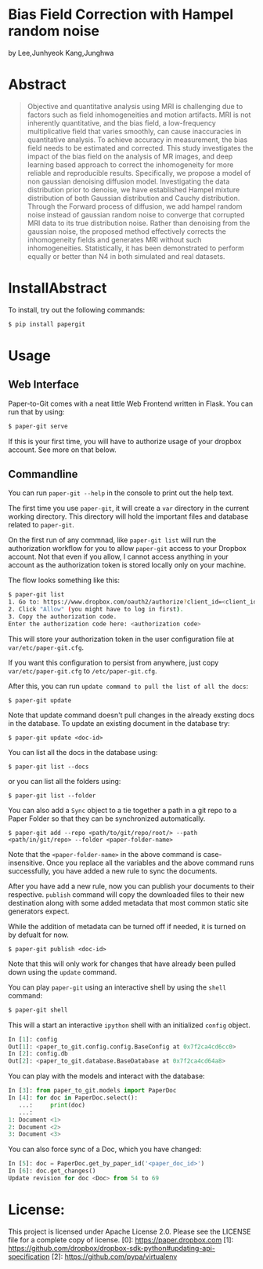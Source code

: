 Bias Field Correction with Hampel random noise
============
by
Lee,Junhyeok
Kang,Junghwa



Abstract
============

> Objective and quantitative analysis using MRI is challenging due to factors such as field inhomogeneities and motion artifacts. MRI is not inherently quantitative, and the bias field, a low-frequency multiplicative field that varies smoothly, can cause inaccuracies in quantitative analysis. To achieve accuracy in measurement, the bias field needs to be estimated and corrected. This study investigates the impact of the bias field on the analysis of MR images, and deep learning based approach to correct the inhomogeneity for more reliable and reproducible results. Specifically, we propose a model of non gaussian denoising diffusion model. Investigating the data distribution prior to denoise, we have established Hampel mixture distribution of both Gaussian distribution and Cauchy distribution. Through the Forward process of diffusion, we add hampel random noise instead of gaussian random noise to converge that corrupted MRI data to its true distribution noise. Rather than denoising from the gaussian noise, the proposed method effectively corrects the inhomogeneity fields and generates MRI without such inhomogeneities. Statistically, it has been demonstrated to perform equally or better than N4 in both simulated and real datasets.


InstallAbstract
=======

To install, try out the following commands:

```bash
$ pip install papergit
```


Usage
=====
Web Interface
-------------

Paper-to-Git comes with a neat little Web Frontend written in Flask. You can run
that by using:

```bash
$ paper-git serve
```

If this is your first time, you will have to authorize usage of your dropbox
account. See more on that below.

Commandline
-----------

You can run `paper-git --help` in the console to print out the help text.

The first time you use `paper-git`, it will create a `var` directory in the
current working directory. This directory will hold the important files and
database related to `paper-git`.

On the first run of any commnad, like `paper-git list` will run the
authorization workflow for you to allow `paper-git` access to your Dropbox
account. Not that even if you allow, I cannot access anything in your account as
the authorization token is stored locally only on your machine.

The flow looks something like this:
```bash
$ paper-git list
1. Go to: https://www.dropbox.com/oauth2/authorize?client_id=<client_id>&response_type=code
2. Click "Allow" (you might have to log in first).
3. Copy the authorization code.
Enter the authorization code here: <authorization code>
```

This will store your authorization token in the user configuration file at
`var/etc/paper-git.cfg`.

If you want this configuration to persist from anywhere, just copy
`var/etc/paper-git.cfg` to `/etc/paper-git.cfg`.

After this, you can run `update command to pull the list of all the docs`:

```
$ paper-git update
```

Note that update command doesn't pull changes in the already exsting docs in the
database. To update an existing document in the database try:

```
$ paper-git update <doc-id>
```

You can list all the docs in the database using:

```
$ paper-git list --docs
```

or you can list all the folders using:

```
$ paper-git list --folder
```

You can also add a `Sync` object to a tie together a path in a git repo to a
Paper Folder so that they can be synchronized automatically.

```
$ paper-git add --repo <path/to/git/repo/root/> --path <path/in/git/repo> --folder <paper-folder-name>
```

Note that the `<paper-folder-name>` in the above command is
case-insensitive. Once you replace all the variables and the above command runs
successfully, you have added a new rule to sync the documents.

After you have add a new rule, now you can publish your documents to their
respective. `publish` command will copy the downloaded files to their new
destination along with some added metadata that most common static site
generators expect.

While the addition of metadata can be turned off if needed, it is turned on by
defualt for now.

```
$ paper-git publish <doc-id>
```

Note that this will only work for changes that have already been pulled down
using the `update` command.

You can play `paper-git` using an interactive shell by using the `shell`
command:

```bash
$ paper-git shell
```

This will a start an interactive `ipython` shell with an initialized `config`
object.

```python
In [1]: config
Out[1]: <paper_to_git.config.config.BaseConfig at 0x7f2ca4cd6cc0>
In [2]: config.db
Out[2]: <paper_to_git.database.BaseDatabase at 0x7f2ca4cd64a8>
```

You can play with the models and interact with the database:

```python
In [3]: from paper_to_git.models import PaperDoc
In [4]: for doc in PaperDoc.select():
   ...:     print(doc)
   ...:
1: Document <1>
2: Document <2>
3: Document <3>
```

You can also force sync of a Doc, which you have changed:

```python
In [5]: doc = PaperDoc.get_by_paper_id('<paper_doc_id>')
In [6]: doc.get_changes()
Update revision for doc <Doc> from 54 to 69
```
License:
========
This project is licensed under Apache License 2.0. Please see the LICENSE file for a
complete copy of license.
[0]: https://paper.dropbox.com
[1]: https://github.com/dropbox/dropbox-sdk-python#updating-api-specification
[2]: https://github.com/pypa/virtualenv
